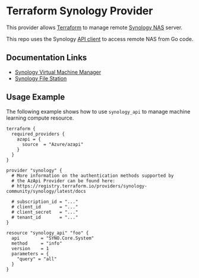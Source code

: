 # Terraform Synology Provider

This provider allows [Terraform](https://www.terraform.io/) to manage remote [Synology NAS](https://www.synology.com/dsm/solution/what-is-nas/for-home) server.

This repo uses the Synology [API client](https://www.github.com/synology-community/go-synology) to access remote NAS from Go code.

## Documentation Links

- [Synology Virtual Machine Manager](https://global.download.synology.com/download/Document/Software/DeveloperGuide/Package/Virtualization/All/enu/Synology_Virtual_Machine_Manager_API_Guide.pdf)
- [Synology File Station](https://global.download.synology.com/download/Document/Software/DeveloperGuide/Package/FileStation/All/enu/Synology_File_Station_API_Guide.pdf)

## Usage Example

The following example shows how to use `synology_api` to manage machine learning compute resource.

```hcl
terraform {
  required_providers {
    azapi = {
      source  = "Azure/azapi"
    }
  }
}

provider "synology" {
  # More information on the authentication methods supported by
  # the AzApi Provider can be found here:
  # https://registry.terraform.io/providers/synology-community/synology/latest/docs

  # subscription_id = "..."
  # client_id       = "..."
  # client_secret   = "..."
  # tenant_id       = "..."
}

resource "synology_api" "foo" {
  api        = "SYNO.Core.System"
  method     = "info"
  version    = 1
  parameters = {
    "query" = "all"
  }
}
```

